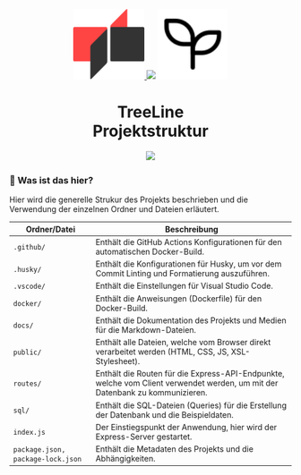 <div align="center" >
	<a href="https://www.karlsruhe.dhbw.de">
		<picture>
			<source height="125px" media="(prefers-color-scheme: dark)" srcset="https://raw.githubusercontent.com/TINF23B6/.github/main/profile/assets/icon_dark.svg">
			<img height="125px" src="https://raw.githubusercontent.com/TINF23B6/.github/main/profile/assets/icon_light.svg">
		</picture>
	</a>
	<img height="125px" src="https://gw.alipayobjects.com/zos/kitchen/qJ3l3EPsdW/split.svg">
	<a href="https://github.com/TINF23B6/TreeLine">
	    	<picture>
	    		<source height="125px" media="(prefers-color-scheme: dark)" srcset="/docs/logo_dark.svg">
	    		<img height="125px" src="/docs/logo_light.svg">
	    	</picture>
	</a>
	<h1>TreeLine <br/> Projektstruktur</h1>
	<img src="https://raw.githubusercontent.com/andreasbm/readme/master/assets/line.png" />
</div>

### 🚀 Was ist das hier?

Hier wird die generelle Strukur des Projekts beschrieben und die Verwendung der einzelnen Ordner und Dateien erläutert.

| Ordner/Datei                      | Beschreibung                                                                                                                 |
| --------------------------------- | ---------------------------------------------------------------------------------------------------------------------------- |
| `.github/`                        | Enthält die GitHub Actions Konfigurationen für den automatischen Docker-Build.                                               |
| `.husky/`                         | Enthält die Konfigurationen für Husky, um vor dem Commit Linting und Formatierung auszuführen.                               |
| `.vscode/`                        | Enthält die Einstellungen für Visual Studio Code.                                                                            |
| `docker/`                         | Enthält die Anweisungen (Dockerfile) für den Docker-Build.                                                                   |
| `docs/`                           | Enthält die Dokumentation des Projekts und Medien für die Markdown-Dateien.                                                  |
| `public/`                         | Enthält alle Dateien, welche vom Browser direkt verarbeitet werden (HTML, CSS, JS, XSL-Stylesheet).                          |
| `routes/`                         | Enthält die Routen für die Express-API-Endpunkte, welche vom Client verwendet werden, um mit der Datenbank zu kommunizieren. |
| `sql/`                            | Enthält die SQL-Dateien (Queries) für die Erstellung der Datenbank und die Beispieldaten.                                    |
| `index.js`                        | Der Einstiegspunkt der Anwendung, hier wird der Express-Server gestartet.                                                    |
| `package.json, package-lock.json` | Enthält die Metadaten des Projekts und die Abhängigkeiten.                                                                   |
